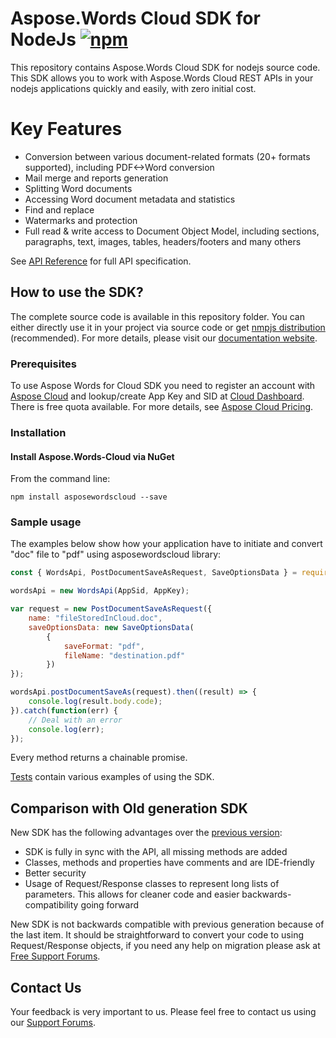 # Aspose.Words Cloud SDK for NodeJs [![npm](https://img.shields.io/npm/v/npm.svg)](https://www.npmjs.com/package/asposewordscloud)
This repository contains Aspose.Words Cloud SDK for nodejs source code. This SDK allows you to work with Aspose.Words Cloud REST APIs in your nodejs applications quickly and easily, with zero initial cost.

# Key Features
* Conversion between various document-related formats (20+ formats supported), including PDF<->Word conversion
* Mail merge and reports generation 
* Splitting Word documents
* Accessing Word document metadata and statistics
* Find and replace
* Watermarks and protection
* Full read & write access to Document Object Model, including sections, paragraphs, text, images, tables, headers/footers and many others

See [API Reference](https://apireference.aspose.cloud/words/) for full API specification.

## How to use the SDK?
The complete source code is available in this repository folder. You can either directly use it in your project via source code or get [nmpjs distribution](https://www.npmjs.com/package/asposewordscloud) (recommended). For more details, please visit our [documentation website](https://docs.aspose.cloud/display/wordscloud/Available+SDKs).

### Prerequisites

To use Aspose Words for Cloud SDK you need to register an account with [Aspose Cloud](https://www.aspose.cloud/) and lookup/create App Key and SID at [Cloud Dashboard](https://dashboard.aspose.cloud/#/apps). There is free quota available. For more details, see [Aspose Cloud Pricing](https://purchase.aspose.cloud/pricing).

### Installation

#### Install Aspose.Words-Cloud via NuGet

From the command line:

	npm install asposewordscloud --save


### Sample usage

The examples below show how your application have to initiate and convert "doc" file to "pdf" using asposewordscloud library:
``` js
const { WordsApi, PostDocumentSaveAsRequest, SaveOptionsData } = require("asposewordscloud");

wordsApi = new WordsApi(AppSid, AppKey);

var request = new PostDocumentSaveAsRequest({
    name: "fileStoredInCloud.doc",
    saveOptionsData: new SaveOptionsData(
        {
            saveFormat: "pdf",
            fileName: "destination.pdf"
        })
});

wordsApi.postDocumentSaveAs(request).then((result) => {    
    console.log(result.body.code);    
}).catch(function(err) {
    // Deal with an error
    console.log(err);
});

```

Every method returns a chainable promise.

[Tests](Aspose.Words.Cloud.Sdk.Tests) contain various examples of using the SDK.


## Comparison with Old generation SDK
New SDK has the following advantages over the [previous version](https://github.com/aspose-words/Aspose.Words-for-Cloud):
+ SDK is fully in sync with the API, all missing methods are added
+ Classes, methods and properties have comments and are IDE-friendly
+ Better security
+ Usage of Request/Response classes to represent long lists of parameters. This allows for cleaner code and easier backwards-compatibility going forward

New SDK is not backwards compatible with previous generation because of the last item. It should be straightforward to convert your code to using Request/Response objects, if you need any help on migration please ask at [Free Support Forums](https://forum.aspose.cloud/c/words).

## Contact Us
Your feedback is very important to us. Please feel free to contact us using our [Support Forums](https://forum.aspose.cloud/c/words).
